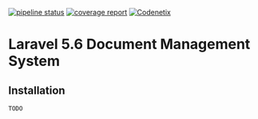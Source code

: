 [![pipeline status](https://git.codenetix.com/dms/backend/badges/master/pipeline.svg)](https://git.codenetix.com/dms/backend/commits/master)
[![coverage report](https://git.codenetix.com/dms/backend/badges/master/coverage.svg)](https://git.codenetix.com/dms/backend/commits/master)
[![Codenetix](https://www.codenetix.com/img/codenetix-logo-light.svg)](https://www.codenetix.com/)

# Laravel 5.6 Document Management System

## Installation

```
TODO
```